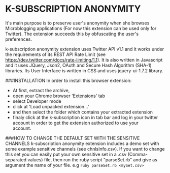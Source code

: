 K-SUBSCRIPTION ANONYMITY
==========
It's main purpose is to preserve user's anonymity when she browses Microblogging applications
(For now this extension can be used only for Twitter). The extension succeeds this
by obfuscating the user's preferences.

k-subscription anonymity extension uses Twitter API v1.1 and it works under the requirements 
of its REST API Rate Limit (see https://dev.twitter.com/docs/rate-limiting/1.1).
It is also written in Javascript and it uses JQuery, Json2, OAuth and Secure Hash Algorithm (SHA-1) 
libraries. Its User Interface is written in CSS and uses jquery-ui-1.7.2 library.


###INSTALLATION
In order to install this browser extension: 
- At first, extract the archive,
- open your Chrome browser 'Extensions' tab
- select Developer mode
- click at 'Load unpacked extension...'
- and then select the folder which contains your extracted extension
- finaly click at the k-subscription icon in tab bar and log in your
  twitter account in order to get the extension authorized to use your      
  account.


###HOW TO CHANGE THE DEFAULT SET WITH THE SENSITIVE CHANNELS
k-subscription anonymity extension includes a demo set with some example sensitive channels 
(see chnlsInfo.csv). If you want to change this set you can easily put your own sensitive set 
in a .csv (Comma-separated values) file, then run the ruby script "parseSet.rb" and give as 
argument the name of your file.
	e.g `ruby parseSet.rb <mySet.csv>`

